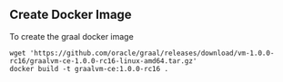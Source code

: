 ## Create Docker Image

To create the graal docker image

	wget 'https://github.com/oracle/graal/releases/download/vm-1.0.0-rc16/graalvm-ce-1.0.0-rc16-linux-amd64.tar.gz'
	docker build -t graalvm-ce:1.0.0-rc16 .
